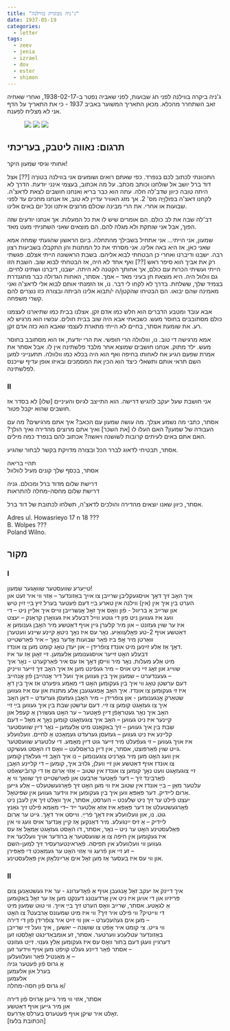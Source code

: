 ```yaml
---
title: "ג'ניה מבקרת בווילנה"
date: 1937-05-19
categories:
  - letter
tags:
  - zeev
  - jenia
  - izrael
  - dov
  - ester
  - shimon
---
```



ג'ניה ביקרה בווילנה לפני חג שבועות, לפני שאביה נפטר ב-1938-02-17, ואחרי שאחיה
זאב השתחרר מהכלא. מכאן התאריך המשוער באביב 1937 - כי את התאריך על הדף אני לא מצליח לפענח.

<figure class="half">
    <a  href="/pupko-papers/assets/images/1938-04-19-jenia-1.jpg">
    <img src="/pupko-papers/assets/images/1938-04-19-jenia-1.jpg"></a>
    <a  href="/pupko-papers/assets/images/1938-04-19-jenia-2.jpg">
    <img src="/pupko-papers/assets/images/1938-04-19-jenia-2.jpg"></a>
    <a  href="/pupko-papers/assets/images/1938-04-19-jenia-3.jpg">
    <img src="/pupko-papers/assets/images/1938-04-19-jenia-3.jpg"></a>
</figure>

## תרגום: נאווה ליטבק, בעריכתי

אחותי וגיסי שמעון היקר!

התכוונתי לכתוב לכם בנפרד. כפי שאתם רואים ושומעים אני בווילנה בטוֺרֶה [??] אצל דוד ברל
יושב אל שולחנו וכותב מכתב. על מה אכתוב, בעצמי אינני יודעת. הדרך לא היתה טובה כיוון
שדב'לה חלה. עתה הוא כבר בריא ואנחנו חושבים לצאת לדאצ'ה. לקחנו דאצ'ה בפוֺלֵוׇיֶה מס' 2. אך
מזג האוויר עדיין לא טוב, אז אנחנו מחכים עד לפני שבועות או אחרי. את הרי מבינה שכולם מרוצים
איתנו וכל יום באים אלינו.

דב'לה שבה את לב כולם. הם אומרים שיש לו את כל המעלות. אך אנחנו יודעים שזה הפוך,
אבל אני שותקת ולא מגלה להם. הם מוצאים שאני השתניתי מעט מאד.

שמעון, אני הייתי... אני אתחיל בשבילך מהתחלה. ביום הראשון שהגעתי שׇמחה אמא שאני כאן,
אז היא באה אלינו. אני מסרתי את כל המתנות והן התקבלו בשביעות רצון רבה. ישבנו ודיברנו ואחרי
כן הבטחתי לבוא אליהם. בשבת הראשונה הייתי אצלם. פגשתי רק את אביך הוא סיפר ראש [??] ואף
אחד לא היה, אז הבטחתי לבוא שוב. השבת הזו הייתי ועשיתי הכרות עם כולם, אך
אחותך הקטנה לא היתה. ישבנו, דיברנו ושתינו לחיים. גם וולוול היה. היא מוצאת חן בעיני מאד –
אמך. אסתר, האחות הגדולה כבר מתגנדרת בצמיד שלך, ששלחת. בדרך לא לקחו לי דבר.
נו, אז הזמנתי אותם לבוא אלי לדאצ'ה ואני מאמינה שהם יבואו.
הם הבטיחו שהקטן/ה י/תבוא אלינו הביתה ובצורה כזו נוצרים להם קשרי משפחה.

אבא עובד ומטבע הדברים הוא חלש כמו אדם זקן. אצלנו בבית כמו שתיארנו לעצמנו
כולם מסתובבים בחוסר מעש.
כשבאתי אבא היה שוב בבית חולים. עכשיו הוא מרגיש לא רע.
את שומעת אסתר, בחיים לא הייתי מתארת לעצמי שאבא הוא כזה אדם זקן.

אמא מרגישה די טוב. נו, ווולוולה הרי חופשי. את הרי יודעת, אז הוא מסתובב בחוסר מעש. ילד
מתוק. אנחנו חושבים שמוצא אחר מלבד פלשתינה אין לו.
אבל אסתר את אמרת שפעם הגיע אח לאחותו בחיפה ואף הוא היה בכלא כמו וולוולה.
תתענייני למען השם תראי אותם ותשאלי כיצד הוא הכין את המסמכים ובאיזו אופן עדיף שייכנס
לפלשתינה.

### II

אני חושבת שעל יעקב להגיש דרישה. הוא התייצב לגיוס והעיניים [שלו] לא בסדר אז חושבים שהוא
יקבל פטור.

אסתר, כתבי מה נשמע אצלך. מה עושה שמעון עם הכאב? איך אתם מרגישים? מה
עם העבודה של שמעון? האם העלו לו [את השכר] ואיך אתם מרוצים מהדירה ואיך הולך?
האם אתם באים לעיתים קרובות לשושנה ויאשה? אכתוב להם בנפרד כמה מילים.

אסתר, תבטיחי לדאוג לברר הכל ובצורה מדויקת בקשר לבחור שהגיע.

תהיי בריאה  
אסתר, בכסף שלך קונים מעיל לוולוול

דרישת שלום מדוד ברל ומכולם.                             גניה  
דרישת שלום מחסה-מחלה                                   להתראות  

אסתר, כיוון שאנו יוצאים מהדירה והולכים לדאצ'ה, תשלחו לכתובת של דוד ברל.


Adres ul. Howasrieyo 17 n 18 ???   
B. Wolpes ???   
Poland Wilno.


## מקור

### I
טייַערע שוועסטער שוואׇגער שמעון!  
איך האׇב זיך דאׇך אויסגעקליבן שרײַבן צו אײַך באַזונדער – אַזוי ווי איר זעט און  
הערט בין איך אין (אין) ווילנה אין טארע בײַ דעם פֿעטער בערל זיץ בײַ זײַן טיש  
און שרײַב אַ בריוול  - פֿון וואׇס איך זאׇל אׇנשרײַבן ווײס איך אלײן ניט – די  
וועג איז געווען ניט פון די גוטע ווײַל דבעלע איז געוואׇרן קראַנק – יעצט  
איז ער שוין געזונט – און מיר קלערן גיין אויף דאַטשע מיר האׇבן גענומען אַ  
דאַטשע אויף 2-טע פאׇלעֵוואַיע. נאׇר עס איז נאׇך ניטאׇ קײנע שײנע וועטערן  
וואַרטן מיר אׇפּ ביז פֿאַר שבועות אׇדער נאׇך – איר פֿאַרשטייט  
דאׇך אַז אֵלע זײַנען מיט אונדז צופֿרידן – און יעדן טאׇג קומט מען צו אונדז.  
דבעלע האׇט זייער אויסגענומען אַלעמען. זיי זאׇגן אַז ער איז  
מיט אַלע מעלות. נאׇר מיר ווייסן דאׇך אז עס איר פֿאַרקערט - נאׇר איך  
שווײג און זאׇג זיי ניט אויס – מיר געפֿינט מען אז איך האׇב זיך זייער ווייניק  
געענדערט – שמעון איך בין געווען איך וועל דיר אׇנהייבן פֿון אׇנהייב –  
דעם ערשטן טאׇג ווי איך בין געקומען האׇט די מאַמע גיפערט אז איך בין דאׇ  
איז זי געקומען צו אונדז. איך האׇב אׇפגעגעבן אַלע מתנות און עס איז געווען  
שטאַרק אׇנגענומען  - און צופֿרידן – מיר האׇבן געזעסן גערעדט – דאַן האׇב  
איך צו געזאׇגט קומען צו זיי. דעם ערשטן שבת בין איך געווען בײַ זיי  
האׇב איך נאׇר געטראׇפֿן דײַן פֿאׇטער – ער האׇט געשוירן אַ קעפּל און  
קײנער איז ניט געווען – האׇב איך צוגעזאׇגט קומען נאׇך א מאׇל – דעם  
שבת בין איך געווען – זיך באַקאַנט מיט אַלעמען – נאׇר דײַן שוועסטער  
קליינע איז ניט געווען – געזעסן גערעדט געמאַכט אַ לחיים. וועלוועלע  
איז אויך געווען – זי געפֿעלט מיר זייער גוט דײַן מאַמע. די עלטערע שוועסטער  
גייט שוין פֿאַרפּוצט, אסתר, אין דײַן בראַסלעט – וואׇס דו האׇסט געשיקט.  
אין וועג האׇט מען מיר גאׇרניט צוגענומען – נו איך האׇב זיי געלאַדן קומען  
צו אונדז אויף דאַטשע און זיי וועלן, גלויב איך, קומען – די קליינע האׇבן  
זיי צוגעזאׇגט וועט נאׇך קומען צו אונדז אין שטוב – אַזוי אַרום אַז די קרובֿישאַפֿט  
פֿאַרבינד זיך – דער פֿאׇטער  אַרבעט און פֿאַרשטייט זיך שוואַך ווי אַ  
עלטער מאַן – בײַ אונדז אין שטוב איז ווי מען האׇט זיך פֿאׇרגעשטעלט – אַלע גייען  
אַרום ליידיק. דער פּאַפּאַ ווען איך בין געקומען איז ווידער געווען אין שפּיטאׇל.  
יעצט פֿילט ער זיך ניט שלעכט – הערסט, אסתר, איך וואׇלט זיך אין לעבן ניט  
פֿאׇרגעשטעלט אַז דער פּאַפּאַ איז אַזאַ אַלטער ייִד –די מאַמא פֿילט זיך גאַנץ  
גוט. נו, און וועלוועלע איז דאׇך פֿרײַ. ווייסט איר דאׇך. גייט ער אַרום  
ליידיק – אַ זיס ייִנגעלע. מיר דאַנקען אַז קיין אַנדער אויס וועג ווי אין  
פּאַלעסטינע האׇט ער ניט – נאׇר, אסתר, דו האׇסט געזאׇגט אַמאׇל אַז עס  
איז געקומען אין חיפה צו אַ שוועסטער אַ ברודער אויך וועלכער איז  
געווען ווי וועלוועלע אין תפיסה. פֿאַראינטערעסיר זיך למען-השם  
זע זיי און פֿרעג ווי אַזוי האׇט ער געמאַכט די פּאַפּירן –  
און ווי עס איז בעסער אַז מען זאׇל אים אַרײַנלאׇזן אין פּאַלעסטינע.  

### II

איך דיינק אז יעקב זאׇל אׇנגעבן אויף אַ פֿאׇדערונג  - ער איז געשטאַנען צום  
פּריזיוו און די אויגן איז ניט אין אׇרדענונג דענקט מען אַז ער זאׇל באַקומען  
אַ לגאׇטע. אסתר, שרײַב וואׇס הערט זיך בײַ אײַך. ווי טוט שמעון מיט  
די ווייטיק? ווי פֿילט איר זיך? ווי איז מיט שמעונס אַרבעט? צו האׇט  
מען אים געהעכערט – און ווי זײַט איר צופֿרידן פֿון די דירה –  
ווי גייט. צי קומט איר אׇפֿט צו שושנה – יאשען , איך וועל זיי שרײַבן  
באַזונדער עטלעכע ווערטער. אסתר, זע אומבאַדינגט זאׇלסטו זען  
דערגיין וועגן דעם בחור וואׇס עס איז געקומען אַלץ גענוי.  זייַט געזונט  
אסתר פֿאַר דײַנע געלט קויפֿט מען        אויף ווידער זען –  
אַ מאַנטיל פֿאַר וועלוועלען –  
אַ גרוס פֿון פֿעטער                          גניה  
בערל און אלעמען  
אלעמען  
אַ גרוס פֿון חסה-מחלה/  
  
אסתר, אזוי ווי מיר גייען אַרויס פֿון דירה  
און מיר גייען אויף דאַטשע  
זאׇלט איר שיקן אויף פֿעטערס בערלס אַדרעס.  
[הכתובת בלעז]  
